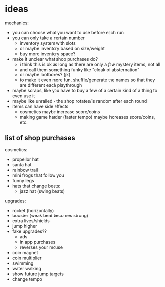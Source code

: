 # ideas



mechanics:
- you can choose what you want to use before each run
- you can only take a certain number
  - inventory system with slots
  - or maybe inventory based on size/weight
  - buy more inventory space?
- make it unclear what shop purchases do?
  - i think this is ok as long as there are only a *few* mystery items, not all
  - and call them something funky like "cloak of absternation"
  - or maybe lootboxes? (jk)
  - to make it even more fun, shuffle/generate the names so that they are different each playthrough
- maybe scraps, like you have to buy a few of a certain kind of a thing to even use it
- maybe like unrailed - the shop rotates/is random after each round
- items can have side effects
  - cosmetics maybe increase score/coins
  - making game harder (faster tempo) maybe increases score/coins, etc.

## list of shop purchases

cosmetics:
- propellor hat
- santa hat
- rainbow trail
- mini frogs that follow you
- funny legs
- hats that change beats:
  - jazz hat (swing beats)

upgrades:
- rocket (horizontally)
- booster (weak beat becomes strong)
- extra lives/shields
- jump higher
- fake upgrades?? 
  - ads
  - in app purchases
  - reverses your mouse
- coin magnet
- coin multiplier
- swimming
- water walking
- show future jump targets
- change tempo